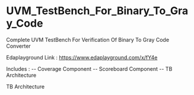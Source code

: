 # UVM_TestBench_For_Binary_To_Gray_Code
Complete UVM TestBench For Verification Of Binary To Gray Code Converter


Edaplayground Link : https://www.edaplayground.com/x/fY4e


Includes : 
-- Coverage Component
-- Scoreboard Component
-- TB Architecture

TB Architecture

